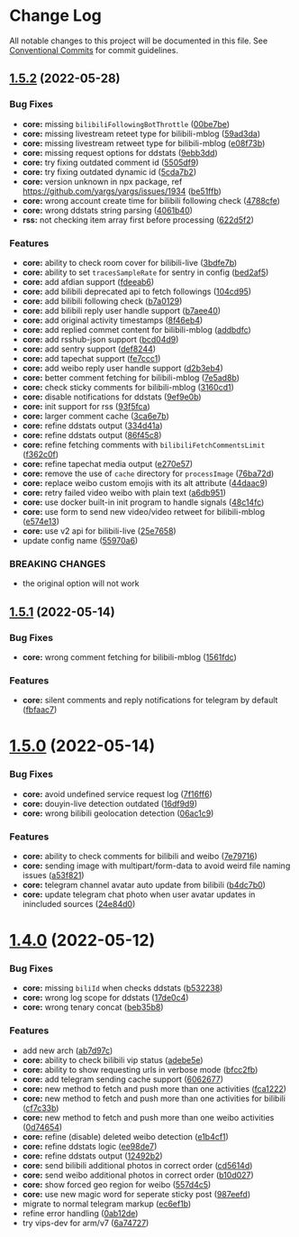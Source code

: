 # Change Log

All notable changes to this project will be documented in this file.
See [Conventional Commits](https://conventionalcommits.org) for commit guidelines.

## [1.5.2](https://github.com/sparanoid/eop/compare/v1.5.1...v1.5.2) (2022-05-28)


### Bug Fixes

* **core:** missing `bilibiliFollowingBotThrottle` ([00be7be](https://github.com/sparanoid/eop/commit/00be7bebb6249dbe85e95c0448b81c9fe51931e8))
* **core:** missing livestream reteet type for bilibili-mblog ([59ad3da](https://github.com/sparanoid/eop/commit/59ad3dac02c3329ccd69bd69510cb46833a95fc8))
* **core:** missing livestream retweet type for bilibili-mblog ([e08f73b](https://github.com/sparanoid/eop/commit/e08f73baf009d9f9f2eb33ecd2591f530d9f743d))
* **core:** missing request options for ddstats ([9ebb3dd](https://github.com/sparanoid/eop/commit/9ebb3ddf43c5fd2f7c4b5b711256d49640954d86))
* **core:** try fixing outdated comment id ([5505df9](https://github.com/sparanoid/eop/commit/5505df9f9203cd14d53664d6d216f66f1bde2271))
* **core:** try fixing outdated dynamic id ([5cda7b2](https://github.com/sparanoid/eop/commit/5cda7b2ebe08289432199c5b515a98787b1c9206))
* **core:** version unknown in npx package, ref https://github.com/yargs/yargs/issues/1934 ([be51ffb](https://github.com/sparanoid/eop/commit/be51ffb19ca5539f63d4c1a0462d8dc212410dc2))
* **core:** wrong account create time for bilibili following check ([4788cfe](https://github.com/sparanoid/eop/commit/4788cfee2e54d1478361fbfcb2368bfa937c0206))
* **core:** wrong ddstats string parsing ([4061b40](https://github.com/sparanoid/eop/commit/4061b400303945fb18a0a09e201c7302532de105))
* **rss:** not checking item array first before processing ([622d5f2](https://github.com/sparanoid/eop/commit/622d5f281afb63bb7ac0f9285cf25c47fc26cbae))


### Features

* **core:** ability to check room cover for bilibili-live ([3bdfe7b](https://github.com/sparanoid/eop/commit/3bdfe7b1d7570aacdf0b2be1015b83019802b06d))
* **core:** ability to set `tracesSampleRate` for sentry in config ([bed2af5](https://github.com/sparanoid/eop/commit/bed2af5d1c0db9df07c7526d42816478261c3747))
* **core:** add afdian support ([fdeeab6](https://github.com/sparanoid/eop/commit/fdeeab6773064f09f2d5405344b906129b4637c4))
* **core:** add bilibili deprecated api to fetch followings ([104cd95](https://github.com/sparanoid/eop/commit/104cd9533ea5284a61631847f588c8258a818571))
* **core:** add bilibili following check ([b7a0129](https://github.com/sparanoid/eop/commit/b7a012964ba92e706c4dddc4a978943bf8274e84))
* **core:** add bilibili reply user handle support ([b7aee40](https://github.com/sparanoid/eop/commit/b7aee40caf97a0e0341cbb93ce86bd5d0efb2375))
* **core:** add original activity timestamps ([8f46eb4](https://github.com/sparanoid/eop/commit/8f46eb4d95e31c2d2bd4b5159d3f07ce6712cdf1))
* **core:** add replied commet content for bilibili-mblog ([addbdfc](https://github.com/sparanoid/eop/commit/addbdfc3410d22c60cb82d316a829528556f1ce6))
* **core:** add rsshub-json support ([bcd04d9](https://github.com/sparanoid/eop/commit/bcd04d996e19dc34e47e2854f3efa65e452d1442))
* **core:** add sentry support ([def8244](https://github.com/sparanoid/eop/commit/def82444b1b3beb94ffb701004566d8f0ba2c4b9))
* **core:** add tapechat support ([fe7ccc1](https://github.com/sparanoid/eop/commit/fe7ccc1691969d11f8884039d6c0516a0f5a6fab))
* **core:** add weibo reply user handle support ([d2b3eb4](https://github.com/sparanoid/eop/commit/d2b3eb455a2036a6ef4fcada96931c776cfbebef))
* **core:** better comment fetching for bilibili-mblog ([7e5ad8b](https://github.com/sparanoid/eop/commit/7e5ad8b7708348b01a803c4a6ba3a453a0e79ff0))
* **core:** check sticky comments for bilibili-mblog ([3160cd1](https://github.com/sparanoid/eop/commit/3160cd102d62078345108a6b28fd877f30d8b7de))
* **core:** disable notifications for ddstats ([9ef9e0b](https://github.com/sparanoid/eop/commit/9ef9e0b4053149cce2d423fe11fad7e1178ffe87))
* **core:** init support for rss ([93f5fca](https://github.com/sparanoid/eop/commit/93f5fca339dccc29c3d6041853e866af7b0dec91))
* **core:** larger comment cache ([3ca6e7b](https://github.com/sparanoid/eop/commit/3ca6e7b1a4fed377e23cf1bb09d332ce988a676a))
* **core:** refine ddstats output ([334d41a](https://github.com/sparanoid/eop/commit/334d41a16db4bfcafa2c77d4e32c17001a2455f1))
* **core:** refine ddstats output ([86f45c8](https://github.com/sparanoid/eop/commit/86f45c874a0bf6bae422b31c763b4ca5a2b5fb6b))
* **core:** refine fetching comments with `bilibiliFetchCommentsLimit` ([f362c0f](https://github.com/sparanoid/eop/commit/f362c0f9b84363edbc95bfc6f71126aa71802b6c))
* **core:** refine tapechat media output ([e270e57](https://github.com/sparanoid/eop/commit/e270e57901538f9d53092fcea20f915eb02e8d05))
* **core:** remove the use of `cache` directory for `processImage` ([76ba72d](https://github.com/sparanoid/eop/commit/76ba72d9848cffcbbd734092dbe71b72b83d586a))
* **core:** replace weibo custom emojis with its alt attribute ([44daac9](https://github.com/sparanoid/eop/commit/44daac9eee8dfb843cc4b442da8a91f022fce937))
* **core:** retry failed video weibo with plain text ([a6db951](https://github.com/sparanoid/eop/commit/a6db9510a17b28cde05188273a00df72e3534927))
* **core:** use docker built-in init program to handle signals ([48c14fc](https://github.com/sparanoid/eop/commit/48c14fc9af3287f12971602c59444043cca6b444))
* **core:** use form to send new video/video retweet for bilibili-mblog ([e574e13](https://github.com/sparanoid/eop/commit/e574e13a6f46cd13b57d309b942cca78cfd18010))
* **core:** use v2 api for bilibili-live ([25e7658](https://github.com/sparanoid/eop/commit/25e765804fbd8d4ecfb9f2b00ee65217c8e19ada))
* update config name ([55970a6](https://github.com/sparanoid/eop/commit/55970a60b3e27f4cf33ff2c7455e937d32fc80fc))


### BREAKING CHANGES

* the original option will not work





## [1.5.1](https://github.com/sparanoid/eop/compare/v1.5.0...v1.5.1) (2022-05-14)


### Bug Fixes

* **core:** wrong comment fetching for bilibili-mblog ([1561fdc](https://github.com/sparanoid/eop/commit/1561fdcdc0b0ad0b2794e3745d04d64ed3d376a2))


### Features

* **core:** silent comments and reply notifications for telegram by default ([fbfaac7](https://github.com/sparanoid/eop/commit/fbfaac75a9fc57c7137fa544046022addeb7c227))





# [1.5.0](https://github.com/sparanoid/eop/compare/v1.4.0...v1.5.0) (2022-05-14)


### Bug Fixes

* **core:** avoid undefined service request log ([7f16ff6](https://github.com/sparanoid/eop/commit/7f16ff6ed3d783c5a814a9e2ae4cf8cfc293addd))
* **core:** douyin-live detection outdated ([16df9d9](https://github.com/sparanoid/eop/commit/16df9d993b3236a98150a82dc069537242c38689))
* **core:** wrong bilibili geolocation detection ([06ac1c9](https://github.com/sparanoid/eop/commit/06ac1c9eceb9a8e6286f1b3482e75d69c7b16ff3))


### Features

* **core:** ability to check comments for bilibili and weibo ([7e79716](https://github.com/sparanoid/eop/commit/7e797169b2a5402ae8b1c100bcda5248436d1902))
* **core:** sending image with multipart/form-data to avoid weird file naming issues ([a53f821](https://github.com/sparanoid/eop/commit/a53f82146c62de997409504f361af964e49295d4))
* **core:** telegram channel avatar auto update from bilibili ([b4dc7b0](https://github.com/sparanoid/eop/commit/b4dc7b026d3d3ca819449cc1acc3aa86ee30af86))
* **core:** update telegram chat photo when user avatar updates in inincluded sources ([24e84d0](https://github.com/sparanoid/eop/commit/24e84d0fca55c7451537ebe60d2e0fec44e01c83))





# [1.4.0](https://github.com/sparanoid/eop/compare/v1.3.2...v1.4.0) (2022-05-12)


### Bug Fixes

* **core:** missing `biliId` when checks ddstats ([b532238](https://github.com/sparanoid/eop/commit/b5322381f4697f8d0f64e4491b7cbfbd3c6a9261))
* **core:** wrong log scope for ddstats ([17de0c4](https://github.com/sparanoid/eop/commit/17de0c4aca98421f067e8d748206a6005e4cb539))
* **core:** wrong tenary concat ([beb35b8](https://github.com/sparanoid/eop/commit/beb35b8761b708e1f463c42715a95e2aa2ad8f25))


### Features

* add new arch ([ab7d97c](https://github.com/sparanoid/eop/commit/ab7d97c169617d1a1a39b655216a05f5a71a4f3d))
* **core:** ability to check bilibili vip status ([adebe5e](https://github.com/sparanoid/eop/commit/adebe5e6d3a676dc475e5c589225c6939210c630))
* **core:** ability to show requesting urls in verbose mode ([bfcc2fb](https://github.com/sparanoid/eop/commit/bfcc2fbbcd3b2b120bfd35d763917803fd8c5a47))
* **core:** add telegram sending cache support ([6062677](https://github.com/sparanoid/eop/commit/6062677b28f73aa9ec6fe00d1b367bc97f1da5e0))
* **core:** new method to fetch and push more than one activities ([fca1222](https://github.com/sparanoid/eop/commit/fca122227a97288e562fef1a92102fc3a71cdc75))
* **core:** new method to fetch and push more than one activities for bilibili ([cf7c33b](https://github.com/sparanoid/eop/commit/cf7c33be1a0e61c472e95d9a80c83a6d3bbb3369))
* **core:** new method to fetch and push more than one weibo activities ([0d74654](https://github.com/sparanoid/eop/commit/0d746540939c085a6398930a061f7098b01da5fc))
* **core:** refine (disable) deleted weibo detection ([e1b4cf1](https://github.com/sparanoid/eop/commit/e1b4cf100f186e74e80e4b1f11aa6d3b47d2d99c))
* **core:** refine ddstats logic ([ee98de7](https://github.com/sparanoid/eop/commit/ee98de7eeee831018938723711aabfdad971dc5c))
* **core:** refine ddstats output ([12492b2](https://github.com/sparanoid/eop/commit/12492b2e975c7c2275e17daf7f4a2c9a30576d03))
* **core:** send bilibili additional photos in correct order ([cd5614d](https://github.com/sparanoid/eop/commit/cd5614d5dbbed278febc459df18485bd71d60ded))
* **core:** send weibo additional photos in correct order ([b10d027](https://github.com/sparanoid/eop/commit/b10d0271c28374d1c74c77191458ae25ded9bb9d))
* **core:** show forced geo region for weibo ([557d4c5](https://github.com/sparanoid/eop/commit/557d4c5fff07becbc27bdc1b87de9bf099a27f0f))
* **core:** use new magic word for seperate sticky post ([987eefd](https://github.com/sparanoid/eop/commit/987eefd229632a6518096f394f7b1ea5e05548cd))
* migrate to normal telegram markup ([ec6ef1b](https://github.com/sparanoid/eop/commit/ec6ef1b1a6e686271015142205e97635366e27e9))
* refine error handling ([0ab12de](https://github.com/sparanoid/eop/commit/0ab12de26b710206ac662e2d1713b23740bb9d1e))
* try vips-dev for arm/v7 ([6a74727](https://github.com/sparanoid/eop/commit/6a74727f4646a260f2878da5856b87142516ab0b))
